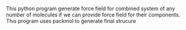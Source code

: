 This python program generate force field for combined system of any number of molecules if we can provide force field for their components. 
This program uses packmol to generate final strucure
